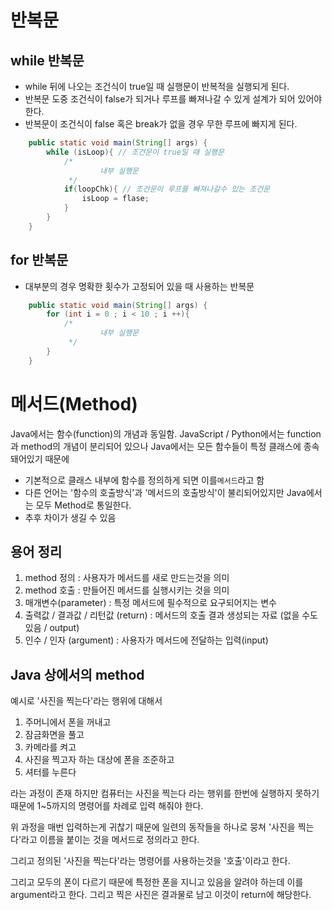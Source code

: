 # 반복문
## while 반복문
- while 뒤에 나오는 조건식이 true일 때 실행문이 반복적을 실행되게 된다.
- 반복문 도중 조건식이 false가 되거나 루프를 빠져나갈 수 있게 설계가 되어 있어야 한다.
- 반복문이 조건식이 false 혹은 break가 없을 경우 무한 루프에 빠지게 된다.

```java
    public static void main(String[] args) {
        while (isLoop){ // 조건문이 true일 때 실행문
            /*
                    내부 실행문
             */
            if(loopChk){ // 조건문이 루프를 빠져나갈수 있는 조건문
                isLoop = flase;
            }
        }
    }
```
## for 반복문
- 대부분의 경우 명확한 횟수가 고정되어 있을 때 사용하는 반복문

```java
    public static void main(String[] args) {
        for (int i = 0 ; i < 10 ; i ++){
            /*
                    내부 실행문
             */
        }
    }
```

# 메서드(Method)
Java에서는 함수(function)의 개념과 동일함.
JavaScript / Python에서는 function 과 method의 개념이 분리되어 있으나 Java에서는
모든 함수들이 특정 클래스에 종속돼어있기 때문에

- 기본적으로 클래스 내부에 함수를 정의하게 되면 이를`메서드`라고 함
- 다른 언어는 '함수의 호출방식'과 '메서드의 호출방식'이 불리되어있지만 Java에서는 모두 Method로 통일한다.
- 추후 차이가 생길 수 있음

## 용어 정리
1. method 정의 : 사용자가 메서드를 새로 만드는것을 의미
2. method 호출 : 만들어진 메서드를 실행시키는 것을 의미
3. 매개변수(parameter) : 특정 메서드에 필수적으로 요구되어지는 변수
4. 출력값 / 결과값 / 리턴값 (return) : 메서드의 호출 결과 생성되는 자료 (없을 수도 있음 / output)
5. 인수 / 인자 (argument) : 사용자가 메서드에 전달하는 입력(input)

## Java 상에서의 method
예시로 '사진을 찍는다'라는 행위에 대해서
1. 주머니에서 폰을 꺼내고
2. 잠금화면을 풀고
3. 카메라를 켜고
4. 사진을 찍고자 하는 대상에 폰을 조준하고
5. 셔터를 누른다

라는 과정이 존재
하지만 컴퓨터는 사진을 찍는다 라는 행위를 한번에 실행하지 못하기 때문에
1~5까지의 명령어를 차례로 입력 해줘야 한다.

위 과정을 매번 입력하는게 귀찮기 때문에 일련의 동작들을 하나로 뭉쳐 '사진을 찍는다'라고
이름을 붙이는 것을 메서드로 정의라고 한다.

그리고 정의된 '사진을 찍는다'라는 명령어를 사용하는것을 '호출'이라고 한다.

그리고 모두의 폰이 다르기 때문에 특정한 폰을 지니고 있음을 알려야 하는데 이를 argument라고 한다.
그리고 찍은 사진은 결과물로 남고 이것이 return에 해당한다.